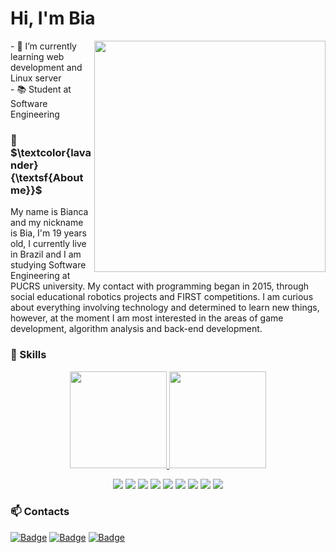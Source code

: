 # Hi, I'm Bia
<img src="https://raw.githubusercontent.com/MicaelliMedeiros/micaellimedeiros/master/image/computer-illustration.png" min-width="370px" max-width="370px" width="370px" align="right">

<p align="left"> 
- 🌱 I’m currently learning web development and Linux server<br>
- 📚 Student at Software Engineering
</p>

### 📢 $\textcolor{lavander}{\textsf{About me}}$
<p align="left"> 
My name is Bianca and my nickname is Bia, I'm 19 years old, I currently live in Brazil and I am studying Software Engineering at PUCRS university. My contact with programming began in 2015, through social educational robotics projects and FIRST competitions. I am curious about everything involving technology and determined to learn new things, however, at the moment I am most interested in the areas of game development, algorithm analysis and back-end development.
</p>

### :dart: Skills
<div>
  <a href="https://github.com/Bialves">
    <p align="center">
      <img loading="lazy" height="155em" src="https://github-readme-stats.vercel.app/api?username=Bialves&show_icons=true&theme=jolly&count_private=true">
      <img loading="lazy" height="155em" src="https://github-readme-stats.vercel.app/api/top-langs/?username=Bialves&layout=compact&langs_count=7&theme=jolly">
    </p>
  </a>
</div>

<p align="center">
  <img src="https://img.shields.io/badge/Windows-0078D6?style=for-the-badge&logo=windows&logoColor=white" >
  <img src="https://img.shields.io/badge/Linux-FCC624?style=for-the-badge&logo=linux&logoColor=black" >
  <img src="https://img.shields.io/badge/GIT-E44C30?style=for-the-badge&logo=git&logoColor=white" >
  <img src="https://img.shields.io/badge/GNU%20Bash-4EAA25?style=for-the-badge&logo=GNU%20Bash&logoColor=white" >
  <img src="https://img.shields.io/badge/Visual_Studio_Code-0078D4?style=for-the-badge&logo=visual%20studio%20code&logoColor=white" >
  <img src="https://img.shields.io/badge/IntelliJ_IDEA-000000.svg?style=for-the-badge&logo=intellij-idea&logoColor=white" >
  <img src="https://img.shields.io/badge/VIM-%2311AB00.svg?&style=for-the-badge&logo=vim&logoColor=white" >
  <img src="https://img.shields.io/badge/Trello-0052CC?style=for-the-badge&logo=trello&logoColor=white" >
  <img src="https://img.shields.io/badge/Arduino-00979D?style=for-the-badge&logo=Arduino&logoColor=white" >
</p>

### :mailbox: Contacts
[![Badge](https://img.shields.io/badge/LinkedIn-0077B5?style=for-the-badge&logo=linkedin&logoColor=white)](https://www.linkedin.com/in/bianca-da-silva-alves-309442201/)
[![Badge](https://img.shields.io/badge/Gmail-D14836?style=for-the-badge&logo=gmail&logoColor=white)](mailto:biancadsalves@gmail.com)
[![Badge](https://img.shields.io/badge/Instagram-E4405F?style=for-the-badge&logo=instagram&logoColor=white)](https://www.instagram.com/biadsalves)
